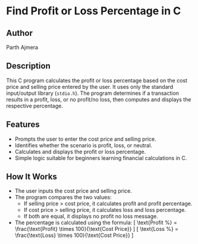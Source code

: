 # Find Profit or Loss Percentage in C

## Author
Parth Ajmera

## Description
This C program calculates the profit or loss percentage based on the cost price and selling price entered by the user. It uses only the standard input/output library (`stdio.h`). The program determines if a transaction results in a profit, loss, or no profit/no loss, then computes and displays the respective percentage.

## Features
- Prompts the user to enter the cost price and selling price.
- Identifies whether the scenario is profit, loss, or neutral.
- Calculates and displays the profit or loss percentage.
- Simple logic suitable for beginners learning financial calculations in C.

## How It Works
- The user inputs the cost price and selling price.
- The program compares the two values:
  - If selling price > cost price, it calculates profit and profit percentage.
  - If cost price > selling price, it calculates loss and loss percentage.
  - If both are equal, it displays no profit no loss message.
- The percentage is calculated using the formula:
  \[
  \text{Profit \%} = \frac{\text{Profit} \times 100}{\text{Cost Price}}
  \]
  \[
  \text{Loss \%} = \frac{\text{Loss} \times 100}{\text{Cost Price}}
  \]

